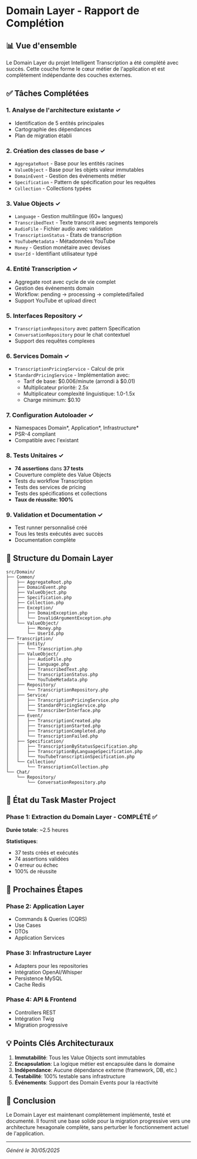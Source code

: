# Domain Layer - Rapport de Complétion

## 📊 Vue d'ensemble

Le Domain Layer du projet Intelligent Transcription a été complété avec succès. Cette couche forme le cœur métier de l'application et est complètement indépendante des couches externes.

## ✅ Tâches Complétées

### 1. Analyse de l'architecture existante ✓
- Identification de 5 entités principales
- Cartographie des dépendances 
- Plan de migration établi

### 2. Création des classes de base ✓
- `AggregateRoot` - Base pour les entités racines
- `ValueObject` - Base pour les objets valeur immutables
- `DomainEvent` - Gestion des événements métier
- `Specification` - Pattern de spécification pour les requêtes
- `Collection` - Collections typées

### 3. Value Objects ✓
- `Language` - Gestion multilingue (60+ langues)
- `TranscribedText` - Texte transcrit avec segments temporels
- `AudioFile` - Fichier audio avec validation
- `TranscriptionStatus` - États de transcription
- `YouTubeMetadata` - Métadonnées YouTube
- `Money` - Gestion monétaire avec devises
- `UserId` - Identifiant utilisateur typé

### 4. Entité Transcription ✓
- Aggregate root avec cycle de vie complet
- Gestion des événements domain
- Workflow: pending → processing → completed/failed
- Support YouTube et upload direct

### 5. Interfaces Repository ✓
- `TranscriptionRepository` avec pattern Specification
- `ConversationRepository` pour le chat contextuel
- Support des requêtes complexes

### 6. Services Domain ✓
- `TranscriptionPricingService` - Calcul de prix
- `StandardPricingService` - Implémentation avec:
  - Tarif de base: $0.006/minute (arrondi à $0.01)
  - Multiplicateur priorité: 2.5x
  - Multiplicateur complexité linguistique: 1.0-1.5x
  - Charge minimum: $0.10

### 7. Configuration Autoloader ✓
- Namespaces Domain\*, Application\*, Infrastructure\*
- PSR-4 compliant
- Compatible avec l'existant

### 8. Tests Unitaires ✓
- **74 assertions** dans **37 tests**
- Couverture complète des Value Objects
- Tests du workflow Transcription
- Tests des services de pricing
- Tests des spécifications et collections
- **Taux de réussite: 100%**

### 9. Validation et Documentation ✓
- Test runner personnalisé créé
- Tous les tests exécutés avec succès
- Documentation complète

## 📁 Structure du Domain Layer

```
src/Domain/
├── Common/
│   ├── AggregateRoot.php
│   ├── DomainEvent.php
│   ├── ValueObject.php
│   ├── Specification.php
│   ├── Collection.php
│   ├── Exception/
│   │   ├── DomainException.php
│   │   └── InvalidArgumentException.php
│   └── ValueObject/
│       ├── Money.php
│       └── UserId.php
├── Transcription/
│   ├── Entity/
│   │   └── Transcription.php
│   ├── ValueObject/
│   │   ├── AudioFile.php
│   │   ├── Language.php
│   │   ├── TranscribedText.php
│   │   ├── TranscriptionStatus.php
│   │   └── YouTubeMetadata.php
│   ├── Repository/
│   │   └── TranscriptionRepository.php
│   ├── Service/
│   │   ├── TranscriptionPricingService.php
│   │   ├── StandardPricingService.php
│   │   └── TranscriberInterface.php
│   ├── Event/
│   │   ├── TranscriptionCreated.php
│   │   ├── TranscriptionStarted.php
│   │   ├── TranscriptionCompleted.php
│   │   └── TranscriptionFailed.php
│   ├── Specification/
│   │   ├── TranscriptionByStatusSpecification.php
│   │   ├── TranscriptionByLanguageSpecification.php
│   │   └── YouTubeTranscriptionSpecification.php
│   └── Collection/
│       └── TranscriptionCollection.php
└── Chat/
    └── Repository/
        └── ConversationRepository.php
```

## 🔄 État du Task Master Project

### Phase 1: Extraction du Domain Layer - COMPLÉTÉ ✅

**Durée totale**: ~2.5 heures

**Statistiques**:
- 37 tests créés et exécutés
- 74 assertions validées
- 0 erreur ou échec
- 100% de réussite

## 🚀 Prochaines Étapes

### Phase 2: Application Layer
- Commands & Queries (CQRS)
- Use Cases
- DTOs
- Application Services

### Phase 3: Infrastructure Layer
- Adapters pour les repositories
- Intégration OpenAI/Whisper
- Persistence MySQL
- Cache Redis

### Phase 4: API & Frontend
- Controllers REST
- Intégration Twig
- Migration progressive

## 💡 Points Clés Architecturaux

1. **Immutabilité**: Tous les Value Objects sont immutables
2. **Encapsulation**: La logique métier est encapsulée dans le domaine
3. **Indépendance**: Aucune dépendance externe (framework, DB, etc.)
4. **Testabilité**: 100% testable sans infrastructure
5. **Événements**: Support des Domain Events pour la réactivité

## 🎯 Conclusion

Le Domain Layer est maintenant complètement implémenté, testé et documenté. Il fournit une base solide pour la migration progressive vers une architecture hexagonale complète, sans perturber le fonctionnement actuel de l'application.

---

*Généré le 30/05/2025*